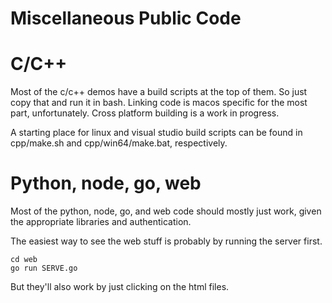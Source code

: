 # Miscellaneous Public Code

# C/C++

Most of the c/c++ demos have a build scripts at the top of them.
So just copy that and run it in bash.  Linking code is macos specific 
for the most part, unfortunately.  Cross platform building is a work in progress.

A starting place for linux and visual studio build scripts can be found in
cpp/make.sh and cpp/win64/make.bat, respectively.

# Python, node, go, web

Most of the python, node, go, and web code should mostly just work, 
given the appropriate libraries and authentication.

The easiest way to see the web stuff is probably by running the server first.

    cd web
    go run SERVE.go
    
But they'll also work by just clicking on the html files.


